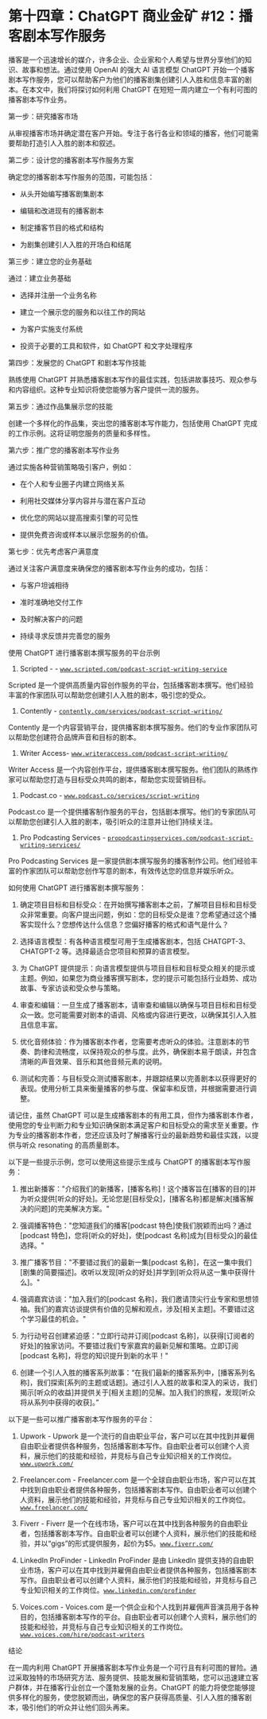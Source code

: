 



# 第十四章：ChatGPT 商业金矿 #12：播客剧本写作服务



播客是一个迅速增长的媒介，许多企业、企业家和个人希望与世界分享他们的知识、故事和想法。通过使用 OpenAI 的强大 AI 语言模型 ChatGPT 开始一个播客剧本写作服务，您可以帮助客户为他们的播客剧集创建引人入胜和信息丰富的剧本。在本文中，我们将探讨如何利用 ChatGPT 在短短一周内建立一个有利可图的播客剧本写作业务。

第一步：研究播客市场

从审视播客市场并确定潜在客户开始。专注于各行各业和领域的播客，他们可能需要帮助打造引人入胜的剧本和叙述。

第二步：设计您的播客剧本写作服务方案

确定您的播客剧本写作服务的范围，可能包括：

+   从头开始编写播客剧集剧本

+   编辑和改进现有的播客剧本

+   制定播客节目的格式和结构

+   为剧集创建引人入胜的开场白和结尾

第三步：建立您的业务基础

通过：建立业务基础

+   选择并注册一个业务名称

+   建立一个展示您的服务和以往工作的网站

+   为客户实施支付系统

+   投资于必要的工具和软件，如 ChatGPT 和文字处理程序

第四步：发展您的 ChatGPT 和剧本写作技能

熟练使用 ChatGPT 并熟悉播客剧本写作的最佳实践，包括讲故事技巧、观众参与和内容组织。这种专业知识将使您能够为客户提供一流的服务。

第五步：通过作品集展示您的技能

创建一个多样化的作品集，突出您的播客剧本写作能力，包括使用 ChatGPT 完成的工作示例。这将证明您服务的质量和多样性。

第六步：推广您的播客剧本写作业务

通过实施各种营销策略吸引客户，例如：

+   在个人和专业圈子内建立网络关系

+   利用社交媒体分享内容并与潜在客户互动

+   优化您的网站以提高搜索引擎的可见性

+   提供免费咨询或样本以展示您服务的价值。

第七步：优先考虑客户满意度

通过关注客户满意度来确保您的播客剧本写作业务的成功，包括：

+   与客户坦诚相待

+   准时准确地交付工作

+   及时解决客户的问题

+   持续寻求反馈并完善您的服务

使用 ChatGPT 进行播客剧本撰写服务的平台示例

1.  Scripted - - [`www.scripted.com/podcast-script-writing-service`](https://www.scripted.com/podcast-script-writing-service)

Scripted 是一个提供高质量内容创作服务的平台，包括播客剧本撰写。他们经验丰富的作家团队可以帮助您创建引人入胜的剧本，吸引您的受众。

1.  Contently - [`contently.com/services/podcast-script-writing/`](https://contently.com/services/podcast-script-writing/)

Contently 是一个内容营销平台，提供播客剧本撰写服务。他们的专业作家团队可以帮助您创建符合品牌声音和目标的剧本。

1.  Writer Access- [`www.writeraccess.com/podcast-script-writing/`](https://www.writeraccess.com/podcast-script-writing/)

Writer Access 是一个内容创作平台，提供播客剧本撰写服务。他们团队的熟练作家可以帮助您打造与目标受众共鸣的剧本，帮助您实现营销目标。

1.  Podcast.co - [`www.podcast.co/services/script-writing`](https://www.podcast.co/services/script-writing)

Podcast.co 是一个提供播客制作服务的平台，包括剧本撰写。他们的专家团队可以帮助您创建引人入胜的剧本，吸引听众的注意并让他们持续关注。

1.  Pro Podcasting Services - [`propodcastingservices.com/podcast-script-writing-services/`](https://propodcastingservices.com/podcast-script-writing-services/)

Pro Podcasting Services 是一家提供剧本撰写服务的播客制作公司。他们经验丰富的作家团队可以帮助您创作写意的剧本，有效传达您的信息并娱乐听众。

如何使用 ChatGPT 进行播客剧本撰写服务：

1.  确定项目目标和目标受众：在开始撰写播客剧本之前，了解项目目标和目标受众非常重要。向客户提出问题，例如：您的目标受众是谁？您希望通过这个播客实现什么？您想传达什么信息？您偏好播客的格式和语气是什么？

1.  选择语言模型：有各种语言模型可用于生成播客剧本，包括 CHATGPT-3、CHATGPT-2 等。选择最适合您项目和预算的语言模型。

1.  为 ChatGPT 提供提示：向语言模型提供与项目目标和目标受众相关的提示或主题。例如，如果您为商业播客撰写剧本，您的提示可能包括行业趋势、成功故事、专家访谈和受众参与策略。

1.  审查和编辑：一旦生成了播客剧本，请审查和编辑以确保与项目目标和目标受众一致。您可能需要对剧本的语调、风格或内容进行更改，以确保其引人入胜且信息丰富。

1.  优化音频体验：作为播客剧本作者，您需要考虑听众的体验。注意剧本的节奏、韵律和流畅度，以保持观众的参与度。此外，确保剧本易于朗读，并包含清晰的声音效果、音乐和其他音频元素的说明。

1.  测试和完善：与目标受众测试播客剧本，并跟踪结果以完善剧本以获得更好的表现。使用分析工具来衡量播客的参与度、保留率和反馈，并根据需要进行调整。

请记住，虽然 ChatGPT 可以是生成播客剧本的有用工具，但作为播客剧本作者，使用您的专业判断力和专业知识确保剧本满足客户和目标受众的需求至关重要。作为专业的播客剧本作者，您还应该及时了解播客行业的最新趋势和最佳实践，以提供与听众 resonating 的高质量剧本。

以下是一些提示示例，您可以使用这些提示生成与 ChatGPT 的播客剧本写作服务：

1.  推出新播客："介绍我们的新播客，[播客名称]！这个播客旨在[播客的目的]并为听众提供[听众的好处]。无论您是[目标受众]，[播客名称]都是解决[播客解决的问题]的完美解决方案。"

1.  强调播客特色："您知道我们的播客[podcast 特色]使我们脱颖而出吗？通过[podcast 特色]，您将[听众的好处]，使[podcast 名称]成为[目标受众]的最佳选择。"

1.  推广播客节目："不要错过我们的最新一集[podcast 名称]，在这一集中我们[剧集的简要描述]。收听以发现[听众的好处]并学到[听众将从这一集中获得什么]。"

1.  强调嘉宾访谈："加入我们的[podcast 名称]，我们邀请顶尖行业专家和思想领袖。我们的嘉宾访谈提供有价值的见解和观点，涉及[相关主题]。不要错过这个学习最佳的机会。"

1.  为行动号召创建紧迫感："立即行动并订阅[podcast 名称]，以获得[订阅者的好处]的独家访问。不要错过我们专家嘉宾的最新见解和策略。立即订阅[podcast 名称]，将您的知识提升到新的水平！"

1.  创建一个引人入胜的播客系列故事：“在我们最新的播客系列中，[播客系列名称]，我们探索[系列的主题或话题]。通过引人入胜的故事和深入的采访，我们揭示[听众的收益]并提供关于[相关主题]的见解。加入我们的旅程，发现[听众将从系列中获得的收获]。”

以下是一些可以推广播客剧本写作服务的平台：

1.  Upwork - Upwork 是一个流行的自由职业平台，客户可以在其中找到并雇佣自由职业者提供各种服务，包括播客剧本写作。自由职业者可以创建个人资料，展示他们的技能和经验，并竞标与自己专业知识相关的工作岗位。[`www.upwork.com/`](https://www.upwork.com/)

1.  Freelancer.com - Freelancer.com 是一个全球自由职业市场，客户可以在其中找到自由职业者提供各种服务，包括播客剧本写作。自由职业者可以创建个人资料，展示他们的技能和经验，并竞标与自己专业知识相关的工作岗位。[`www.freelancer.com/`](https://www.freelancer.com/)

1.  Fiverr - Fiverr 是一个在线市场，客户可以在其中找到各种服务的自由职业者，包括播客剧本写作。自由职业者可以创建个人资料，展示他们的技能和经验，并以“gigs”的形式提供服务，起价为$5。[`www.fiverr.com/`](https://www.fiverr.com/)

1.  LinkedIn ProFinder - LinkedIn ProFinder 是由 LinkedIn 提供支持的自由职业市场，客户可以在其中找到并雇佣自由职业者提供各种服务，包括播客剧本写作。自由职业者可以创建个人资料，展示他们的技能和经验，并竞标与自己专业知识相关的工作岗位。[`www.linkedin.com/profinder`](https://www.linkedin.com/profinder)

1.  Voices.com - Voices.com 是一个供企业和个人找到并雇佣声音演员用于各种目的，包括播客剧本写作的平台。自由职业者可以创建个人资料，展示他们的技能和经验，并竞标与自己专业知识相关的工作岗位。[`www.voices.com/hire/podcast-writers`](https://www.voices.com/hire/podcast-writers)

结论

在一周内利用 ChatGPT 开展播客剧本写作业务是一个可行且有利可图的冒险。通过采取独特的市场研究方法、服务提供、技能发展和营销策略，您可以迅速建立客户群体，并在播客行业创立一个蓬勃发展的业务。ChatGPT 的能力将使您能够提供多样化的服务，使您脱颖而出，确保您的客户获得高质量、引人入胜的播客剧本，吸引他们的听众并让他们回头再来。
